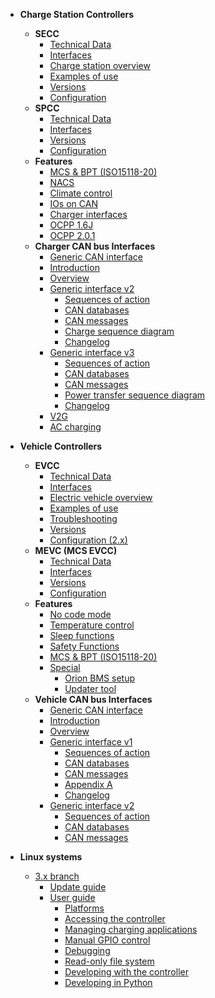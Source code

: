 - **Charge Station Controllers**
    - **SECC**
        - [Technical Data](charge-controllers/ADM-CS-SECC/introduction.md)
        <!-- - [SECC Hardware manual](charge-controllers/ADM-CS-SECC/README.md) -->
        - [Interfaces](charge-controllers/ADM-CS-SECC/interfaces.md)
        - [Charge station overview](charge-controllers/ADM-CS-SECC/evse_overview.md)
        - [Examples of use](charge-controllers/ADM-CS-SECC/examples.md)
        - [Versions](charge-controllers/secc_versions.md)
        - [Configuration](charge-controllers/secc_configuration.md)
        <!-- - [Migration from 3.x to 4.x](charge-controllers/secc_migration_3_to_4.md) -->
    - **SPCC**
        - [Technical Data](charge-controllers/ADM-CS-SPCC/introduction.md)
        <!-- - [SPCC Hardware manual](charge-controllers/ADM-CS-SPCC/README.md) -->
        - [Interfaces](charge-controllers/ADM-CS-SPCC/interfaces.md)
        <!-- - [Charge station overview](charge-controllers/ADM-CS-SPCC/evse_overview.md) -->
        <!-- - [Examples of use](charge-controllers/ADM-CS-SPCC/examples.md) -->
        - [Versions](charge-controllers/spcc_versions.md)
        - [Configuration](charge-controllers/spcc_configuration.md)
    - **Features**
        <!-- - [Features](charge-controllers/secc_features.md) -->
        - [MCS & BPT (ISO15118-20)](charge-controllers/secc_generic/sequences_v3.md)
        - [NACS](charge-controllers/secc_nacs.md)
        - [Climate control](charge-controllers/secc_climate_control.md)
        - [IOs on CAN](charge-controllers/secc_can_ios.md)
        <!-- - [OCPP](charge-controllers/secc_ocpp.md) -->
        - [Charger interfaces](charge-controllers/charger_interfaces.md)
        <!-- - [Special](charge-controllers/secc_special.md)
            - [Flashing Advantics power modules](charge-controllers/secc_afpu.md) -->
        - [OCPP 1.6J](charge-controllers/ocpp16j.md)
        - [OCPP 2.0.1](charge-controllers/ocpp201.md)
    - **Charger CAN bus Interfaces**
        - [Generic CAN interface](charge-controllers/secc_generic/README.md)
        - [Introduction](charge-controllers/secc_generic/introduction.md)
        - [Overview](charge-controllers/secc_generic/overview.md)
        - [Generic interface v2](charge-controllers/secc_generic/README_v2.md)
            - [Sequences of action](charge-controllers/secc_generic/sequences.md)
            - [CAN databases](charge-controllers/secc_generic/databases.md)
            - [CAN messages](charge-controllers/secc_generic/can.md)
            - [Charge sequence diagram](charge-controllers/secc_generic/appendix-a.md)
            - [Changelog](charge-controllers/secc_generic/changelog.md)
        - [Generic interface v3](charge-controllers/secc_generic/README_v3.md)
            - [Sequences of action](charge-controllers/secc_generic/sequences_v3.md)
            - [CAN databases](charge-controllers/secc_generic/databases_v3.md)
            - [CAN messages](charge-controllers/secc_generic/can_v3.md)
            - [Power transfer sequence diagram](charge-controllers/secc_generic/power_transfer_sequence_diagram.md)
            - [Changelog](charge-controllers/secc_generic/changelog_v3.md)
        - [V2G](charge-controllers/secc_generic/secc_bidirectional.md)
        - [AC charging](charge-controllers/secc_ac_charging.md)

- **Vehicle Controllers**
    <!-- - [Specifications](charge-controllers/ADM-CS-EVCC/specifications.md) -->
    - **EVCC**
        - [Technical Data](charge-controllers/ADM-CS-EVCC/introduction.md)
        <!-- - [Hardware manual](charge-controllers/ADM-CS-EVCC/README.md) -->
        - [Interfaces](charge-controllers/ADM-CS-EVCC/interfaces.md)
        - [Electric vehicle overview](charge-controllers/ADM-CS-EVCC/ev_overview.md)
        - [Examples of use](charge-controllers/ADM-CS-EVCC/examples.md)
        - [Troubleshooting](charge-controllers/ADM-CS-EVCC/troubleshooting.md)
        - [Versions](charge-controllers/evcc_versions.md)
        - [Configuration (2.x)](charge-controllers/evcc_configuration/README.md)
    - **MEVC (MCS EVCC)**
        - [Technical Data](charge-controllers/ADM-CS-MEVC/introduction.md)
        <!-- - [Hardware manual](charge-controllers/ADM-CS-MEVC/README.md) -->
        - [Interfaces](charge-controllers/ADM-CS-MEVC/interfaces.md)
        <!-- - [Electric vehicle overview](charge-controllers/ADM-CS-EVCC/ev_overview.md) -->
        <!-- - [Examples of use](charge-controllers/ADM-CS-EVCC/examples.md) -->
        <!-- - [Troubleshooting](charge-controllers/ADM-CS-EVCC/troubleshooting.md) -->
        - [Versions](charge-controllers/mevc_versions.md)
        - [Configuration](charge-controllers/mevc_configuration/README.md)
    - **Features**
        <!-- - [Features](charge-controllers/evcc_features.md) -->
        - [No code mode](charge-controllers/evcc_no_code_mode.md)
        - [Temperature control](charge-controllers/evcc_temperature_control.md)
        - [Sleep functions](charge-controllers/evcc_sleep.md)
        - [Safety Functions](charge-controllers/evcc_safety_functions.md)
        - [MCS & BPT (ISO15118-20)](charge-controllers/evcc_bidirectional.md)
        - [Special](charge-controllers/evcc_special.md)
            - [Orion BMS setup](charge-controllers/evcc_orion_bms/orion_bms_integration.md)
            - [Updater tool](charge-controllers/evcc_updater.md)
    - **Vehicle CAN bus Interfaces**
        - [Generic CAN interface](charge-controllers/evcc_generic/README.md)
        - [Introduction](charge-controllers/evcc_generic/introduction.md)
        - [Overview](charge-controllers/evcc_generic/overview.md)
        - [Generic interface v1](charge-controllers/evcc_generic/README_v1.md)
            - [Sequences of action](charge-controllers/evcc_generic/sequences.md)
            - [CAN databases](charge-controllers/evcc_generic/databases.md)
            - [CAN messages](charge-controllers/evcc_generic/can.md)
            - [Appendix A](charge-controllers/evcc_generic/appendix-a.md)
            - [Changelog](charge-controllers/evcc_generic/changelog.md)
        - [Generic interface v2](charge-controllers/evcc_generic/README_v2.md)
            - [Sequences of action](charge-controllers/evcc_generic/sequences_v2.md)
            - [CAN databases](charge-controllers/evcc_generic/databases_v2.md)
            - [CAN messages](charge-controllers/evcc_generic/can_v2.md)

- **Linux systems**
    - [3.x branch](charge-controllers/systems_branch3.md)
        - [Update guide](charge-controllers/sys3_update.md)
        - [User guide](charge-controllers/sys3_user/README.md)
            - [Platforms](charge-controllers/sys3_user/platforms.md)
            - [Accessing the controller](charge-controllers/sys3_user/access.md)
            - [Managing charging applications](charge-controllers/sys3_user/applications.md)
            - [Manual GPIO control](charge-controllers/sys3_user/gpios.md)
            - [Debugging](charge-controllers/sys3_user/debugging.md)
            - [Read-only file system](charge-controllers/sys3_user/read-only.md)
            - [Developing with the controller](charge-controllers/sys3_user/developing.md)
            - [Developing in Python](charge-controllers/sys3_user/python.md)
    <!-- - [4.x branch](charge-controllers/systems_branch4.m) -->
